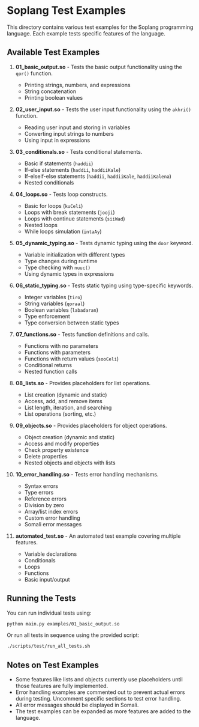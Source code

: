 # Soplang Test Examples

This directory contains various test examples for the Soplang programming language. Each example tests specific features of the language.

## Available Test Examples

1. **01_basic_output.so** - Tests the basic output functionality using the `qor()` function.
   * Printing strings, numbers, and expressions
   * String concatenation
   * Printing boolean values

2. **02_user_input.so** - Tests the user input functionality using the `akhri()` function.
   * Reading user input and storing in variables
   * Converting input strings to numbers
   * Using input in expressions

3. **03_conditionals.so** - Tests conditional statements.
   * Basic if statements (`haddii`)
   * If-else statements (`haddii`, `haddiiKale`)
   * If-elseif-else statements (`haddii`, `haddiiKale`, `haddiiKalena`)
   * Nested conditionals

4. **04_loops.so** - Tests loop constructs.
   * Basic for loops (`kuCeli`)
   * Loops with break statements (`jooji`)
   * Loops with continue statements (`siiWad`)
   * Nested loops
   * While loops simulation (`intaAy`)

5. **05_dynamic_typing.so** - Tests dynamic typing using the `door` keyword.
   * Variable initialization with different types
   * Type changes during runtime
   * Type checking with `nuuc()`
   * Using dynamic types in expressions

6. **06_static_typing.so** - Tests static typing using type-specific keywords.
   * Integer variables (`tiro`)
   * String variables (`qoraal`)
   * Boolean variables (`labadaran`)
   * Type enforcement
   * Type conversion between static types

7. **07_functions.so** - Tests function definitions and calls.
   * Functions with no parameters
   * Functions with parameters
   * Functions with return values (`sooCeli`)
   * Conditional returns
   * Nested function calls

8. **08_lists.so** - Provides placeholders for list operations.
   * List creation (dynamic and static)
   * Access, add, and remove items
   * List length, iteration, and searching
   * List operations (sorting, etc.)

9. **09_objects.so** - Provides placeholders for object operations.
   * Object creation (dynamic and static)
   * Access and modify properties
   * Check property existence
   * Delete properties
   * Nested objects and objects with lists

10. **10_error_handling.so** - Tests error handling mechanisms.
    * Syntax errors
    * Type errors
    * Reference errors
    * Division by zero
    * Array/list index errors
    * Custom error handling
    * Somali error messages

11. **automated_test.so** - An automated test example covering multiple features.
    * Variable declarations
    * Conditionals
    * Loops
    * Functions
    * Basic input/output

## Running the Tests

You can run individual tests using:

```bash
python main.py examples/01_basic_output.so
```

Or run all tests in sequence using the provided script:

```bash
./scripts/test/run_all_tests.sh
```

## Notes on Test Examples

- Some features like lists and objects currently use placeholders until those features are fully implemented.
- Error handling examples are commented out to prevent actual errors during testing. Uncomment specific sections to test error handling.
- All error messages should be displayed in Somali.
- The test examples can be expanded as more features are added to the language. 
